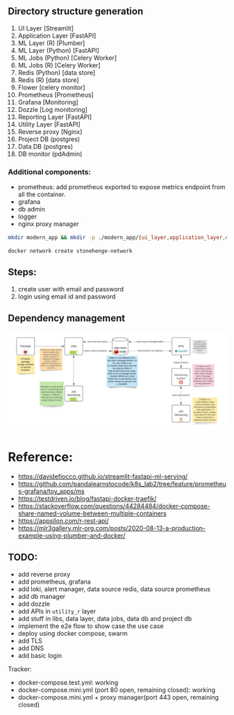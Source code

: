 ## Directory structure generation

01. UI Layer [Streamlit]
02. Application Layer [FastAPI]
03. ML Layer (R) [Plumber]
04. ML Layer (Python) [FastAPI]
05. ML Jobs (Python) [Celery Worker]
06. ML Jobs (R) [Celery Worker]
07. Redis (Python) [data store]
08. Redis (R) [data store]
09. Flower [celery monitor]
10. Prometheus [Prometheus]
11. Grafana [Monitoring]
12. Dozzle [Log monitoring]
13. Reporting Layer [FastAPI]
14. Utility Layer [FastAPI]
15. Reverse proxy [Nginx]
16. Project DB (postgres)
17. Data DB (postgres)
18. DB monitor (pdAdmin)


### Additional components:

* prometheus: add prometheus exported to expose metrics endpoint from all the container.
* grafana
* db admin
* logger
* nginx proxy manager

```bash
mkdir modern_app && mkdir -p ./modern_app/{ui_layer,application_layer,data_layer,ml_layer,reporting_layer,utility_layer,data_jobs,ml_jobs,data_lib,ml_lib}  && cd modern_app && touch README.md && find . -type d -empty -not -path "./.git/*" -exec touch {}/{.gitkeep,Dockerfile,README.md,.env,mkdocs.yml,VERSION,requirements.txt,Makefile,setup.py,pyproject.toml} \; && mkdir -p ./ui_layer/{app,data,backup,wiki,library} && mkdir -p ./application_layer/{app,data,backup,wiki,library} && mkdir -p ./data_layer/{app,data,backup,wiki,library} && mkdir -p ./ml_layer/{app,data,backup,wiki,library} && mkdir -p ./reporting_layer/{app,data,backup,wiki,library} && mkdir -p ./utility_layer/{app,data,backup,wiki,library} && mkdir -p ./data_jobs/{app,data,backup,wiki,library} && mkdir -p ./ml_jobs/{app,data,backup,wiki,library} && mkdir -p ./data_lib/{src,data,backup,wiki,notebooks} && mkdir -p ./ml_lib/{src,data,backup,wiki,notebooks} && find . -type d -empty -not -path "./.git/*" -exec touch {}/{README.md,.env,__init__.py,__main__.py} \; && git init && git add . && git commit -m "inital directory structure creation." && code .
```


```
docker network create stonehenge-network
```
## Steps:

1. create user with email and password
2. login using email id and password


## Dependency management

<p align="center">
  <img src="./static/diagram_1.png" />
</p>

# Reference:
* https://davidefiocco.github.io/streamlit-fastapi-ml-serving/
* https://github.com/pandalearnstocode/k8s_lab2/tree/feature/prometheus-grafana/toy_apps/ms
* https://testdriven.io/blog/fastapi-docker-traefik/
* https://stackoverflow.com/questions/44284484/docker-compose-share-named-volume-between-multiple-containers
* https://appsilon.com/r-rest-api/
* https://mlr3gallery.mlr-org.com/posts/2020-08-13-a-production-example-using-plumber-and-docker/


## TODO:

* add reverse proxy
* add prometheus, grafana
* add loki, alert manager, data source redis, data source prometheus
* add db manager
* add dozzle
* add APIs in `utility_r` layer
* add stuff in libs, data layer, data jobs, data db and project db
* implement the e2e flow to show case the use case
* deploy using docker compose, swarm
* add TLS
* add DNS
* add basic login

Tracker:

* docker-compose.test.yml: working
* docker-compose.mini.yml (port 80 open, remaining closed): working
* docker-compose.mini.yml  + proxy manager(port 443 open, remaining closed)